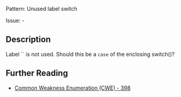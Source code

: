 Pattern: Unused label switch

Issue: -

## Description

Label `` is not used. Should this be a `case` of the enclosing switch()?

## Further Reading

* [Common Weakness Enumeration (CWE) - 398](https://cwe.mitre.org/data/definitions/398.html)